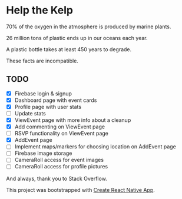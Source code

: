# Help the Kelp
70% of the oxygen in the atmosphere is produced by marine plants.

26 million tons of plastic ends up in our oceans each year.

A plastic bottle takes at least 450 years to degrade.

These facts are incompatible.

## TODO
- [x] Firebase login & signup
- [x] Dashboard page with event cards
- [x] Profile page with user stats
- [ ] Update stats
- [x] ViewEvent page with more info about a cleanup
- [x] Add commenting on ViewEvent page
- [ ] RSVP functionality on ViewEvent page
- [x] AddEvent page
- [ ] Implement maps/markers for choosing location on AddEvent page
- [ ] Firebase image storage
- [ ] CameraRoll access for event images
- [ ] CameraRoll access for profile pictures

And always, thank you to Stack Overflow.

This project was bootstrapped with [Create React Native App](https://github.com/react-community/create-react-native-app).
